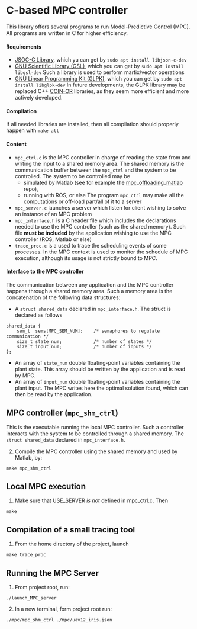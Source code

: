 # C-based MPC controller
This library offers several programs to run Model-Predictive Control (MPC). All programs are written in C for higher efficiency. 

#### Requirements
* [JSOC-C Library](http://json-c.github.io/json-c/), which yu can get by ```sudo apt install libjson-c-dev```
* [GNU Scientific Library (GSL)](https://www.gnu.org/software/gsl/), which you can get by
```sudo apt install libgsl-dev```
Such a library is used to perform martix/vector operations
* [GNU Linear Programming Kit (GLPK)](https://www.gnu.org/software/glpk/), which you can get by
```sudo apt install libglpk-dev```
In future developments, the GLPK library may be replaced C++ [COIN-OR](https://github.com/coin-or) libraries, as they seem more efficient and more actively developed.

#### Compilation
If all needed libraries are installed, then all compilation should properly happen with
```make all```

#### Content
  * `mpc_ctrl.c` is the MPC controller in charge of reading the state from and writing the input to a shared memory area. The shared memory is the communication buffer between the `mpc_ctrl` and the system to be controlled. The system to be controlled may be
    * simulated by Matlab (see for example the [mpc_offloading_matlab](https://github.com/ebni/mpc_offloading_matlab) repo), 
    * running with ROS, or else
  The program `mpc_ctrl` may make all the computations or off-load part/all of it to a server
  * `mpc_server.c` launches a server which listen for client wishing to solve an instance of an MPC problem
  * `mpc_interface.h` is a C header file which includes the declarations needed to use the MPC controller (such as the shared memory). Such file **must be included** by the application wishing to use the MPC controller (ROS, Matlab or else)
  * `trace_proc.c` is a used to trace the scheduling events of some processes. In the MPC context is used to monitor the schedule of MPC execution, although its usage is not strictly bound to MPC.

#### Interface to the MPC controller
The communication between any application and the MPC controller happens through a shared memory area. Such a memory area is the concatenation of the following data structures:

* A `struct shared_data` declared in `mpc_interface.h`. The struct is declared as follows
```
shared_data {
	sem_t  sems[MPC_SEM_NUM];    /* semaphores to regulate communication */
	size_t state_num;            /* number of states */
	size_t input_num;            /* number of inputs */
};
```
* An array of `state_num` double floating-point variables containing the plant state. This array should be written by the application and is read by MPC.
* An array of `input_num` double floating-point variables containing the plant input. The MPC writes here the optimal solution found, which can then be read by the application.



## MPC controller (`mpc_shm_ctrl`)

This is the executable running the local MPC controller. Such a controller interacts with the system to be controlled through a shared memory. The `struct shared_data` declared in `mpc_interface.h`.


2. Compile the MPC controller using the shared memory and used by Matlab, by:
  ```
  make mpc_shm_ctrl
  ```

## Local MPC execution

1. Make sure that USE_SERVER *is not* defined in mpc_ctrl.c. Then
  ```
  make
  ```

## Compilation of a small tracing tool

1. From the home directory of the project, launch
  ```
  make trace_proc
  ```

## Running the MPC Server

1. From project root, run:
```
./launch_MPC_server
```

2. In a new terminal, form project root run:
```
./mpc/mpc_shm_ctrl ./mpc/uav12_iris.json
```
